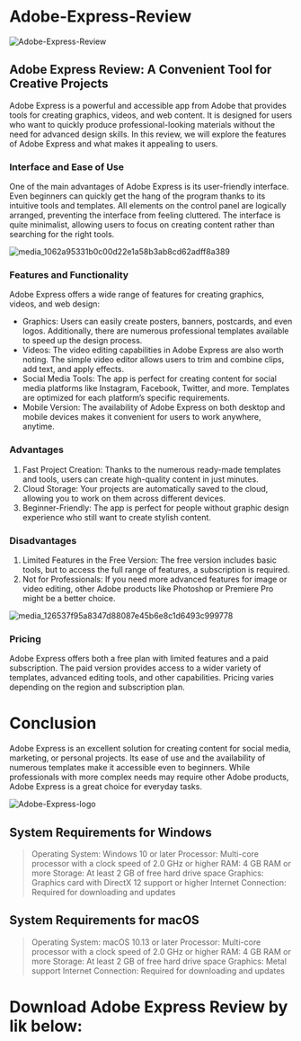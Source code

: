 # Adobe-Express-Review
![Adobe-Express-Review](https://github.com/user-attachments/assets/f592157d-e44f-47eb-b122-bc20e601f595)
## Adobe Express Review: A Convenient Tool for Creative Projects
Adobe Express is a powerful and accessible app from Adobe that provides tools for creating graphics, videos, and web content. It is designed for users who want to quickly produce professional-looking materials without the need for advanced design skills. In this review, we will explore the features of Adobe Express and what makes it appealing to users.

### Interface and Ease of Use
One of the main advantages of Adobe Express is its user-friendly interface. Even beginners can quickly get the hang of the program thanks to its intuitive tools and templates. All elements on the control panel are logically arranged, preventing the interface from feeling cluttered. The interface is quite minimalist, allowing users to focus on creating content rather than searching for the right tools.

![media_1062a95331b0c00d22e1a58b3ab8cd62adff8a389](https://github.com/user-attachments/assets/a4906b5d-7d28-43af-9442-319204a1b7e7)

### Features and Functionality

Adobe Express offers a wide range of features for creating graphics, videos, and web design:
* Graphics: Users can easily create posters, banners, postcards, and even logos. Additionally, there are numerous professional templates available to speed up the design process.
* Videos: The video editing capabilities in Adobe Express are also worth noting. The simple video editor allows users to trim and combine clips, add text, and apply effects.
* Social Media Tools: The app is perfect for creating content for social media platforms like Instagram, Facebook, Twitter, and more. Templates are optimized for each platform’s specific requirements.
* Mobile Version: The availability of Adobe Express on both desktop and mobile devices makes it convenient for users to work anywhere, anytime.

### Advantages
1. Fast Project Creation: Thanks to the numerous ready-made templates and tools, users can create high-quality content in just minutes.
2. Cloud Storage: Your projects are automatically saved to the cloud, allowing you to work on them across different devices.
3. Beginner-Friendly: The app is perfect for people without graphic design experience who still want to create stylish content.

### Disadvantages
1. Limited Features in the Free Version: The free version includes basic tools, but to access the full range of features, a subscription is required.
2. Not for Professionals: If you need more advanced features for image or video editing, other Adobe products like Photoshop or Premiere Pro might be a better choice.

![media_126537f95a8347d88087e45b6e8c1d6493c999778](https://github.com/user-attachments/assets/0530ad6c-7416-4870-b28b-42c016801feb)

### Pricing
Adobe Express offers both a free plan with limited features and a paid subscription. The paid version provides access to a wider variety of templates, advanced editing tools, and other capabilities. Pricing varies depending on the region and subscription plan.

# Conclusion
Adobe Express is an excellent solution for creating content for social media, marketing, or personal projects. Its ease of use and the availability of numerous templates make it accessible even to beginners. While professionals with more complex needs may require other Adobe products, Adobe Express is a great choice for everyday tasks.

![Adobe-Express-logo](https://github.com/user-attachments/assets/b95bcbad-a72b-4d2f-a551-618d65adba95)

## System Requirements for Windows
> Operating System: Windows 10 or later
> Processor: Multi-core processor with a clock speed of 2.0 GHz or higher
> RAM: 4 GB RAM or more
> Storage: At least 2 GB of free hard drive space
> Graphics: Graphics card with DirectX 12 support or higher
> Internet Connection: Required for downloading and updates

## System Requirements for macOS
> Operating System: macOS 10.13 or later
> Processor: Multi-core processor with a clock speed of 2.0 GHz or higher
> RAM: 4 GB RAM or more
> Storage: At least 2 GB of free hard drive space
> Graphics: Metal support
> Internet Connection: Required for downloading and updates

# Download Adobe Express Review by lik below:
